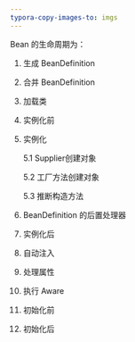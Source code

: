 ```yaml
---
typora-copy-images-to: imgs
---
```




Bean 的生命周期为：

1. 生成 BeanDefinition

2. 合并 BeanDefinition

3. 加载类

4. 实例化前

5. 实例化

   5.1 Supplier创建对象

   5.2 工厂方法创建对象

   5.3 推断构造方法

6. BeanDefinition 的后置处理器

7. 实例化后

8. 自动注入

9. 处理属性 

10. 执行 Aware

11. 初始化前

12. 初始化后





